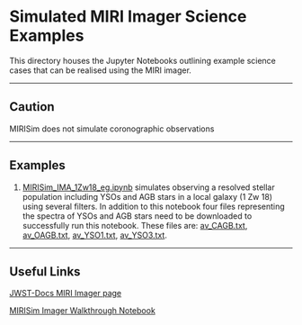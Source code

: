 # Simulated MIRI Imager Science Examples


This directory houses the Jupyter Notebooks outlining example science cases that can be realised using the MIRI imager.

----
## Caution

MIRISim does not simulate coronographic observations


---
## Examples

1) [MIRISim_IMA_1Zw18_eg.ipynb](https://github.com/JWST-MIRI/MIRISim-Science-Examples/blob/master/Imager/MIRISim_IMA_1Zw18_eg.ipynb) simulates observing a resolved stellar population including YSOs and AGB stars in a local galaxy (1 Zw 18) using several filters.  In addition to this notebook four files representing the spectra of YSOs and AGB stars need to be downloaded to successfully run this notebook. These files are: [av_CAGB.txt](https://github.com/JWST-MIRI/MIRISim-Science-Examples/blob/master/Imager/av_CAGB.txt),  [av_OAGB.txt](https://github.com/JWST-MIRI/MIRISim-Science-Examples/blob/master/Imager/av_OAGB.txt),  [av_YSO1.txt](https://github.com/JWST-MIRI/MIRISim-Science-Examples/blob/master/Imager/av_YSO1.txt),  [av_YSO3.txt](https://github.com/JWST-MIRI/MIRISim-Science-Examples/blob/master/Imager/av_YSO3.txt). 

----
## Useful Links

[JWST-Docs MIRI Imager page](https://jwst-docs.stsci.edu/display/JTI/MIRI+Imaging)

[MIRISim Imager Walkthrough Notebook](http://miri.ster.kuleuven.be/pub/Public/MIRISim_Public/MIRISim_IMA_walkthrough.ipynb)
